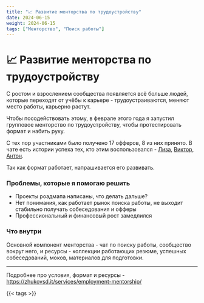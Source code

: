 ```yaml
---
title: "📈 Развитие менторства по трудоустройству"
date: 2024-06-15
weight: 2024-06-15
tags: ["Менторство", "Поиск работы"]
---
```


# 📈 Развитие менторства по трудоустройству

С ростом и взрослением сообщества появляется всё больше людей, которые переходят от учёбы к карьере - трудоустраиваются, меняют место работы, карьерно растут.

Чтобы посодействовать этому, в феврале этого года я запустил групповое менторство по трудоустройству, чтобы протестировать формат и набить руку.

С тех пор участниками было получено 17 офферов, 8 из них принято. В чате есть истории успеха тех, кто этим воспользовался - [Лиза](https://t.me/zhukovsd_it_chat/56150/79534), [Виктор](https://t.me/zhukovsd_it_chat/56150/66392), [Антон](https://t.me/zhukovsd_it_chat/56150/81942).

Так как формат работает, напрашивается его развивать.

### Проблемы, которые я помогаю решить

- Проекты роадмапа написаны, что делать дальше?
- Нет понимания, как работает рынок поиска работы, не выходит стабильно получать собеседования и офферы
- Профессиональный и финансовый рост замедлился

### Что внутри

Основной компонент менторства - чат по поиску работы, сообщество вокруг него, и ресурсы - коллекции работающих резюме, успешных собеседований, моков, материалов для подготовки.

---

Подробнее про условия, формат и ресурсы - https://zhukovsd.it/services/employment-mentorship/

{{< tags >}}
